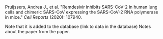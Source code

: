 



Pruijssers, Andrea J., et al. "Remdesivir inhibits SARS-CoV-2 in human lung cells and chimeric SARS-CoV expressing the SARS-CoV-2 RNA polymerase in mice." _Cell Reports_ (2020): 107940.

Note that it is added to the database (link to data in the database)
Notes about the paper from the paper.

<!--stackedit_data:
eyJoaXN0b3J5IjpbMTYwOTIzNDU4LDczMDk5ODExNl19
-->